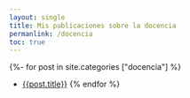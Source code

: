 ```yaml
---
layout: single
title: Mis publicaciones sobre la docencia
permanlink: /docencia
toc: true
---
```


{%- for post in site.categories ["docencia"] %}
* [{{post.title}}]({{post.url}})
{% endfor %}